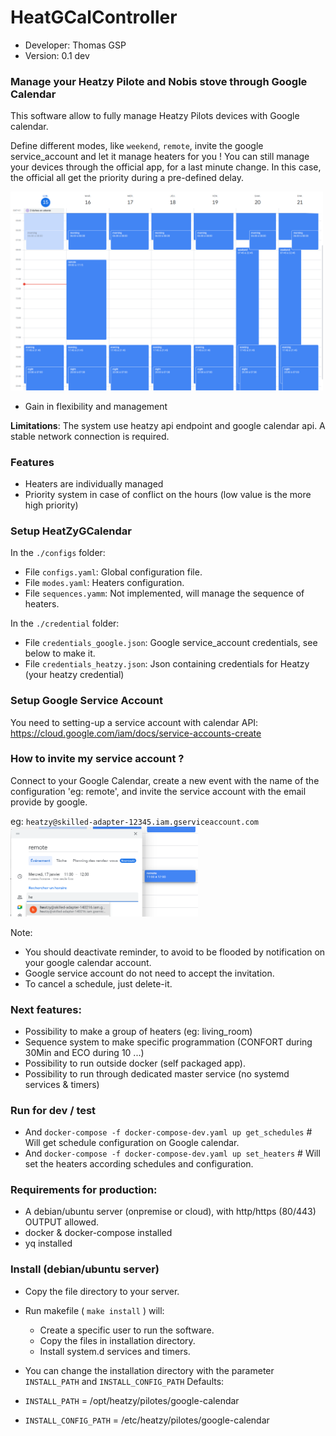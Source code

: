 # HeatGCalController
- Developer: Thomas GSP
- Version: 0.1 dev

### Manage your Heatzy Pilote and Nobis stove through Google Calendar
This software allow to fully manage Heatzy Pilots devices with Google calendar.

Define different modes, like `weekend`, `remote`, invite the google service_account and let it manage heaters for you !
You can still manage your devices through the official app, for a last minute change. 
In this case, the official all get the priority during a pre-defined delay.

<img src="docs/cal_screenshot.png" width="500">

- Gain in flexibility and management

**Limitations**:
The system use heatzy api endpoint and google calendar api.
A stable network connection is required.

### Features
- Heaters are individually managed
- Priority system in case of conflict on the hours (low value is the more high priority)

### Setup HeatZyGCalendar 
In the `./configs` folder:
- File `configs.yaml`: Global configuration file.
- File `modes.yaml`: Heaters configuration.
- File `sequences.yamm`: Not implemented, will manage the sequence of heaters.

In the `./credential` folder:
- File `credentials_google.json`: Google service_account credentials, see below to make it.
- File `credentials_heatzy.json`: Json containing credentials for Heatzy (your heatzy credential)

### Setup Google Service Account
You need to setting-up a service account with calendar API: https://cloud.google.com/iam/docs/service-accounts-create  

### How to invite my service account ?
Connect to your Google Calendar, create a new event with the name of the configuration 'eg: remote', and invite the service account with the email provide by google.

eg: `heatzy@skilled-adapter-12345.iam.gserviceaccount.com`
<img src="docs/invite_service_account.png" width="300">

Note: 
- You should deactivate reminder, to avoid to be flooded by notification on your google calendar account.
- Google service account do not need to accept the invitation.
- To cancel a schedule, just delete-it.

### Next features:
- Possibility to make a group of heaters (eg: living_room)
- Sequence system to make specific programmation (CONFORT during 30Min and ECO during 10 ...)
- Possibility to run outside docker (self packaged app).
- Possibility to run through dedicated master service (no systemd services & timers)

### Run for dev / test
- And `docker-compose -f docker-compose-dev.yaml up get_schedules` # Will get schedule configuration on Google calendar.
- And `docker-compose -f docker-compose-dev.yaml up set_heaters` # Will set the heaters according schedules and configuration.

### Requirements for production:
- A debian/ubuntu server (onpremise or cloud), with http/https (80/443) OUTPUT allowed.
- docker & docker-compose installed
- yq installed

### Install (debian/ubuntu server)
- Copy the file directory to your server.
- Run makefile ( `make install` ) will: 
  - Create a specific user to run the software.
  - Copy the files in installation directory.
  - Install system.d services and timers.
  
- You can change the installation directory with the parameter `INSTALL_PATH` and `INSTALL_CONFIG_PATH`
Defaults: 
- `INSTALL_PATH` = /opt/heatzy/pilotes/google-calendar
- `INSTALL_CONFIG_PATH` = /etc/heatzy/pilotes/google-calendar